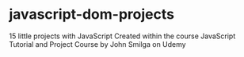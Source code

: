 # javascript-dom-projects
15 little projects with JavaScript
Created within the course JavaScript Tutorial and Project Course by John Smilga on Udemy
